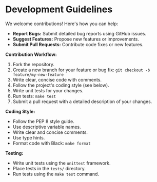 # Development Guidelines

We welcome contributions! Here's how you can help:

*   **Report Bugs:**  Submit detailed bug reports using GitHub issues.
*   **Suggest Features:** Propose new features or improvements.
*   **Submit Pull Requests:** Contribute code fixes or new features.

**Contribution Workflow:**

1.  Fork the repository.
2.  Create a new branch for your feature or bug fix: `git checkout -b feature/my-new-feature`
3.  Write clear, concise code with comments.
4.  Follow the project's coding style (see below).
5.  Write unit tests for your changes.
6.  Run tests: `make test`
7.  Submit a pull request with a detailed description of your changes.

**Coding Style:**

*   Follow the PEP 8 style guide.
*   Use descriptive variable names.
*   Write clear and concise comments.
*   Use type hints.
*   Format code with Black: `make format`

**Testing:**

*   Write unit tests using the `unittest` framework.
*   Place tests in the `tests/` directory.
*   Run tests using the `make test` command.

